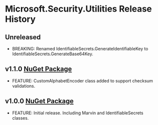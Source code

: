 # Microsoft.Security.Utilities Release History

## Unreleased
* BREAKING: Renamed IdentifiableSecrets.GenerateIdentifiableKey to IdentifiableSecrets.GenerateBase64Key.

## **v1.1.0** [NuGet Package](https://www.nuget.org/packages/Microsoft.Security.Utilities/1.1.0)
* FEATURE: CustomAlphabetEncoder class added to support checksum validations.

## **v1.0.0** [NuGet Package](https://www.nuget.org/packages/Microsoft.Security.Utilities/1.0.0)
* FEATURE: Initial release. Including Marvin and IdentifiableSecrets classes.